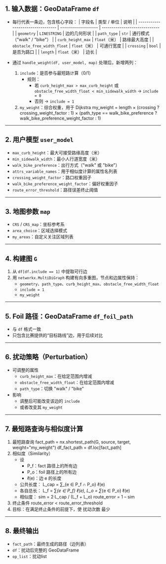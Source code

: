 ## 1. 输入数据：GeoDataFrame `df`

* 每行代表一条边，包含核心字段：
  | 字段名                          | 类型 / 单位       | 说明                        |
| --------------------------------- | ------------------- | ----------------------------- |
| `geometry`                  | `LINESTRING`  | 边的几何形状                |
| `path_type`                 | `str`         | 通行模式（"walk" / "bike"） |
| `curb_height_max`           | `float`（米） | 路缘最大高度                |
| `obstacle_free_width_float` | `float`（米） | 可通行宽度                  |
| `crossing`                  | `bool`        | 是否为路口                  |
| `length`                    | `float`（米） | 边长                        |
  
  
* 通过 `handle_weight(df, user_model, map)` 处理后，新增两列：
  1. `include`：是否参与最短路计算（0/1）
     * 规则：
       * 若 `curb_height_max > max_curb_height` 或
         `obstacle_free_width_float < min_sidewalk_width`
         → `include = 0`
       * 否则 → `include = 1`
  2. `my_weight`：综合权重，用于 Dijkstra
     my\_weight = length
     × (crossing ? crossing\_weight\_factor : 1)
     × (path\_type == walk\_bike\_preference
     ? walk\_bike\_preference\_weight\_factor : 1)

---

## 2. 用户模型 `user_model`

* `max_curb_height`：最大可接受路缘高度（米）
* `min_sidewalk_width`：最小人行道宽度（米）
* `walk_bike_preference`：出行方式（"walk" 或 "bike"）
* `attrs_variable_names`：用于相似度计算的属性名列表
* `crossing_weight_factor`：路口权重因子
* `walk_bike_preference_weight_factor`：偏好权重因子
* `route_error_threshold`：路径误差终止阈值

---

## 3. 地图参数 `map`

* `CRS` / `CRS_map`：坐标参考系
* `area_choice`：区域选择模式
* `my_areas`：自定义关注区域列表

---

## 4. 构建图 `G`

1. 从 `df[df.include == 1]` 中提取可行边
2. 用 `networkx.MultiDiGraph` 构建有向多重图，节点和边属性保持：
   * `geometry`、`path_type`、`curb_height_max`、`obstacle_free_width_float`
   * `include = 1`
   * `my_weight`

---

## 5. Foil 路径：GeoDataFrame `df_foil_path`

* 与 `df` 格式一致
* 只包含比赛提供的“目标路线”边，用于后续对比

---

## 6. 扰动策略（Perturbation）

* 可调整的属性
  * `curb_height_max`：在给定范围内增减
  * `obstacle_free_width_float`：在给定范围内增减
  * `path_type`：切换 "walk" / "bike"
* 影响
  * 调整后可能改变该边的 `include`
  * 或者改变其 `my_weight`

---

## 7. 最短路查询与相似度计算

1. 最短路查询
   fact\_path = nx.shortest\_path(G, source, target, weight="my\_weight")
   df\_fact\_path = df.loc[fact\_path]  
2. 相似度（Similarity）
   * 设
     * P\_f：fact 路径上的所有边
     * P\_o：foil 路径上的所有边
     * ℓ(e)：边 e 的长度
   * 公共长度：
     L\_cap = ∑\_{e ∈ P\_f ∩ P\_o} ℓ(e)
   * 各自总长：
     L\_f = ∑​*{e ∈ P\_f} ℓ(e),   L\_o = ∑*​{e ∈ P\_o} ℓ(e)
   * 相似度：
     sim = 2·L\_cap / (L\_f + L\_o)
     route\_error = 1 – sim
3. 终止条件
   route\_error < route\_error\_threshold
4. 目标：在满足终止条件的前提下，使 扰动次数 最少

---

## 8. 最终输出

* `fact_path`：最终生成的路径（边列表）
* `df`：扰动后完整的 GeoDataFrame
* `op_list`：扰动list



